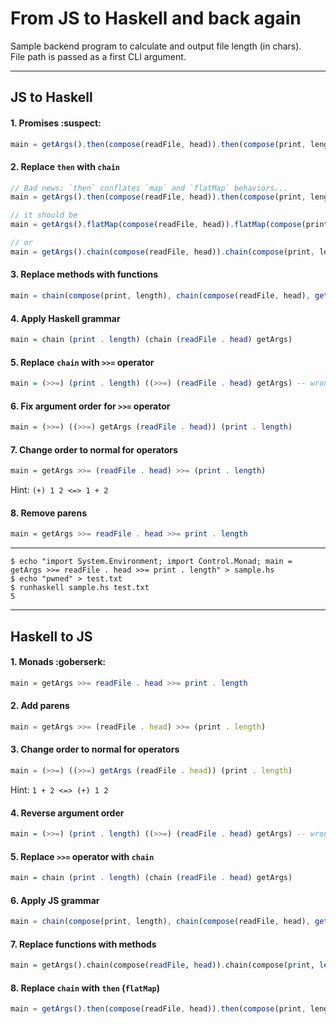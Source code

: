 # From JS to Haskell and back again

Sample backend program to calculate and output file length (in chars).<br/>
File path is passed as a first CLI argument.

---

## JS to Haskell

#### 1. Promises :suspect:
```js
main = getArgs().then(compose(readFile, head)).then(compose(print, length))
```

#### 2. Replace `then` with `chain`
```js
// Bad news: `then` conflates `map` and `flatMap` behaviors... 
main = getArgs().then(compose(readFile, head)).then(compose(print, length)) 

// it should be
main = getArgs().flatMap(compose(readFile, head)).flatMap(compose(print, length))

// or
main = getArgs().chain(compose(readFile, head)).chain(compose(print, length))
```

#### 3. Replace methods with functions
```js
main = chain(compose(print, length), chain(compose(readFile, head), getArgs()))
```

#### 4. Apply Haskell grammar
```hs
main = chain (print . length) (chain (readFile . head) getArgs)
```

#### 5. Replace `chain` with `>>=` operator
```hs
main = (>>=) (print . length) ((>>=) (readFile . head) getArgs) -- wrong argument order
```

#### 6. Fix argument order for `>>=` operator
```hs
main = (>>=) ((>>=) getArgs (readFile . head)) (print . length)
```

#### 7. Change order to normal for operators
```hs
main = getArgs >>= (readFile . head) >>= (print . length)
```

Hint: `(+) 1 2 <=> 1 + 2`

#### 8. Remove parens
```hs
main = getArgs >>= readFile . head >>= print . length
```

---

```
$ echo "import System.Environment; import Control.Monad; main = getArgs >>= readFile . head >>= print . length" > sample.hs
$ echo "pwned" > test.txt
$ runhaskell sample.hs test.txt
5
```

---

## Haskell to JS

#### 1. Monads :goberserk: 
```hs
main = getArgs >>= readFile . head >>= print . length
```

#### 2. Add parens
```js
main = getArgs >>= (readFile . head) >>= (print . length)
```

#### 3. Change order to normal for operators
```js
main = (>>=) ((>>=) getArgs (readFile . head)) (print . length)
```

Hint: `1 + 2 <=> (+) 1 2`

#### 4. Reverse argument order
```hs
main = (>>=) (print . length) ((>>=) (readFile . head) getArgs) -- wrong argument order
```

#### 5. Replace `>>=` operator with `chain` 
```hs
main = chain (print . length) (chain (readFile . head) getArgs) 
```

#### 6. Apply JS grammar
```js
main = chain(compose(print, length), chain(compose(readFile, head), getArgs())) 
```

#### 7. Replace functions with methods
```hs
main = getArgs().chain(compose(readFile, head)).chain(compose(print, length))
```

#### 8. Replace `chain` with `then` (`flatMap`)
```js
main = getArgs().then(compose(readFile, head)).then(compose(print, length))
```
